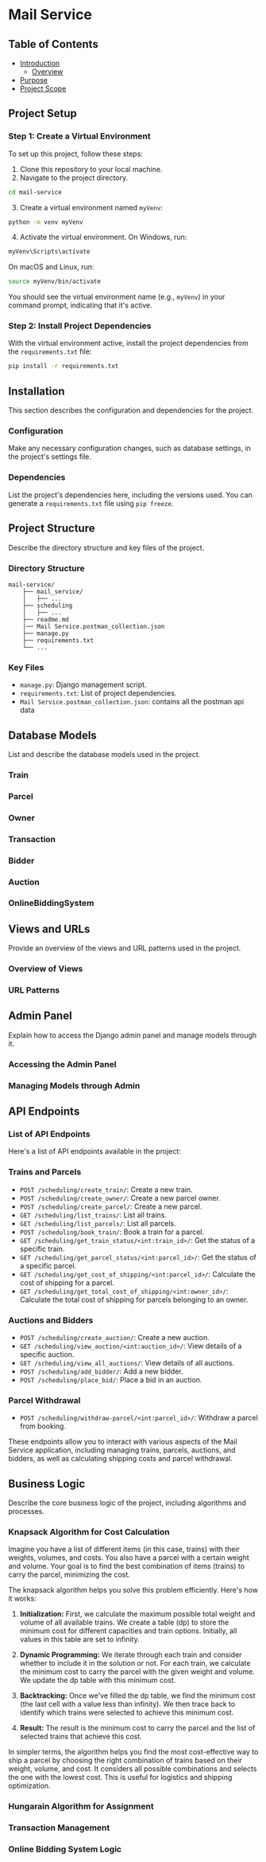 
# Mail Service

## Table of Contents

- [Introduction](#introduction)
  - [Overview](#overview)
- [Purpose](#purpose)
- [Project Scope](#project-scope)

## Project Setup

### Step 1: Create a Virtual Environment

To set up this project, follow these steps:

1. Clone this repository to your local machine.
2. Navigate to the project directory.

```bash
cd mail-service
```

3. Create a virtual environment named `myVenv`:

```bash
python -m venv myVenv
```

4. Activate the virtual environment. On Windows, run:

```bash
myVenv\Scripts\activate
```

On macOS and Linux, run:

```bash
source myVenv/bin/activate
```

You should see the virtual environment name (e.g., `myVenv`) in your command prompt, indicating that it's active.

### Step 2: Install Project Dependencies

With the virtual environment active, install the project dependencies from the `requirements.txt` file:

```bash
pip install -r requirements.txt
```

## Installation

This section describes the configuration and dependencies for the project.

### Configuration

Make any necessary configuration changes, such as database settings, in the project's settings file.

### Dependencies

List the project's dependencies here, including the versions used. You can generate a `requirements.txt` file using `pip freeze`.

## Project Structure

Describe the directory structure and key files of the project.

### Directory Structure

```
mail-service/
    ├── mail_service/
    │   ├── ...
    ├── scheduling
    │   ├── ...
    ├── readme.md
    |── Mail Service.postman_collection.json
    ├── manage.py
    ├── requirements.txt
    └── ...
```

### Key Files

- `manage.py`: Django management script.
- `requirements.txt`: List of project dependencies.
- `Mail Service.postman_collection.json`: contains all the postman api data


## Database Models

List and describe the database models used in the project.

### Train
### Parcel
### Owner
### Transaction
### Bidder
### Auction
### OnlineBiddingSystem

## Views and URLs

Provide an overview of the views and URL patterns used in the project.

### Overview of Views
### URL Patterns

## Admin Panel

Explain how to access the Django admin panel and manage models through it.

### Accessing the Admin Panel
### Managing Models through Admin

## API Endpoints

### List of API Endpoints
Here's a list of API endpoints available in the project:

### Trains and Parcels

- `POST /scheduling/create_train/`: Create a new train.
- `POST /scheduling/create_owner/`: Create a new parcel owner.
- `POST /scheduling/create_parcel/`: Create a new parcel.
- `GET /scheduling/list_trains/`: List all trains.
- `GET /scheduling/list_parcels/`: List all parcels.
- `POST /scheduling/book_train/`: Book a train for a parcel.
- `GET /scheduling/get_train_status/<int:train_id>/`: Get the status of a specific train.
- `GET /scheduling/get_parcel_status/<int:parcel_id>/`: Get the status of a specific parcel.
- `GET /scheduling/get_cost_of_shipping/<int:parcel_id>/`: Calculate the cost of shipping for a parcel.
- `GET /scheduling/get_total_cost_of_shipping/<int:owner_id>/`: Calculate the total cost of shipping for parcels belonging to an owner.

### Auctions and Bidders

- `POST /scheduling/create_auction/`: Create a new auction.
- `GET /scheduling/view_auction/<int:auction_id>/`: View details of a specific auction.
- `GET /scheduling/view_all_auctions/`: View details of all auctions.
- `POST /scheduling/add_bidder/`: Add a new bidder.
- `POST /scheduling/place_bid/`: Place a bid in an auction.

### Parcel Withdrawal

- `POST /scheduling/withdraw-parcel/<int:parcel_id>/`: Withdraw a parcel from booking.

These endpoints allow you to interact with various aspects of the Mail Service application, including managing trains, parcels, auctions, and bidders, as well as calculating shipping costs and parcel withdrawal.

## Business Logic

Describe the core business logic of the project, including algorithms and processes.

### Knapsack Algorithm for Cost Calculation
Imagine you have a list of different items (in this case, trains) with their weights, volumes, and costs. You also have a parcel with a certain weight and volume. Your goal is to find the best combination of items (trains) to carry the parcel, minimizing the cost.

The knapsack algorithm helps you solve this problem efficiently. Here's how it works:

1. **Initialization:** First, we calculate the maximum possible total weight and volume of all available trains. We create a table (dp) to store the minimum cost for different capacities and train options. Initially, all values in this table are set to infinity.

2. **Dynamic Programming:** We iterate through each train and consider whether to include it in the solution or not. For each train, we calculate the minimum cost to carry the parcel with the given weight and volume. We update the dp table with this minimum cost.

3. **Backtracking:** Once we've filled the dp table, we find the minimum cost (the last cell with a value less than infinity). We then trace back to identify which trains were selected to achieve this minimum cost.

4. **Result:** The result is the minimum cost to carry the parcel and the list of selected trains that achieve this cost.

In simpler terms, the algorithm helps you find the most cost-effective way to ship a parcel by choosing the right combination of trains based on their weight, volume, and cost. It considers all possible combinations and selects the one with the lowest cost. This is useful for logistics and shipping optimization.
### Hungarain Algorithm for Assignment 
### Transaction Management
### Online Bidding System Logic

